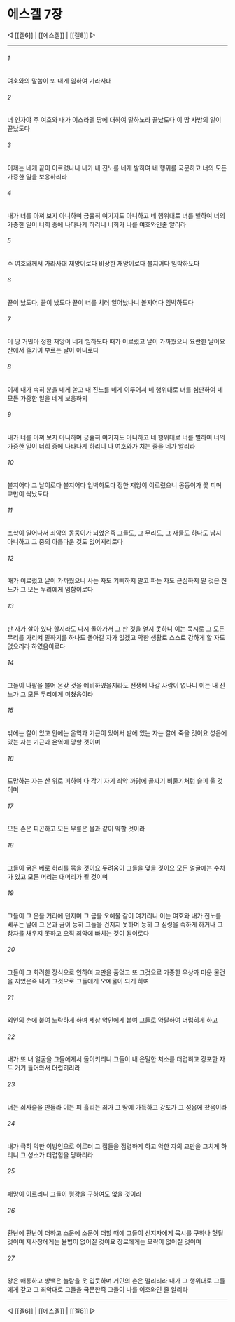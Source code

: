 ﻿# 에스겔 7장

◁ [[겔6]] | [[에스겔]] | [[겔8]] ▷
***

###### 1
여호와의 말씀이 또 내게 임하여 가라사대

###### 2
너 인자야 주 여호와 내가 이스라엘 땅에 대하여 말하노라 끝났도다 이 땅 사방의 일이 끝났도다

###### 3
이제는 네게 끝이 이르렀나니 내가 내 진노를 네게 발하여 네 행위를 국문하고 너의 모든 가증한 일을 보응하리라

###### 4
내가 너를 아껴 보지 아니하며 긍휼히 여기지도 아니하고 네 행위대로 너를 벌하여 너의 가증한 일이 너희 중에 나타나게 하리니 너희가 나를 여호와인줄 알리라

###### 5
주 여호와께서 가라사대 재앙이로다 비상한 재앙이로다 볼지어다 임박하도다

###### 6
끝이 났도다, 끝이 났도다 끝이 너를 치러 일어났나니 볼지어다 임박하도다

###### 7
이 땅 거민아 정한 재앙이 네게 임하도다 때가 이르렀고 날이 가까웠으니 요란한 날이요 산에서 즐거이 부르는 날이 아니로다

###### 8
이제 내가 속히 분을 네게 쏟고 내 진노를 네게 이루어서 네 행위대로 너를 심판하여 네 모든 가증한 일을 네게 보응하되

###### 9
내가 너를 아껴 보지 아니하며 긍휼히 여기지도 아니하고 네 행위대로 너를 벌하여 너의 가증한 일이 너희 중에 나타나게 하리니 나 여호와가 치는 줄을 네가 알리라

###### 10
볼지어다 그 날이로다 볼지어다 임박하도다 정한 재앙이 이르렀으니 몽둥이가 꽃 피며 교만이 싹났도다

###### 11
포학이 일어나서 죄악의 몽둥이가 되었은즉 그들도, 그 무리도, 그 재물도 하나도 남지 아니하고 그 중의 아름다운 것도 없어지리로다

###### 12
때가 이르렀고 날이 가까웠으니 사는 자도 기뻐하지 말고 파는 자도 근심하지 말 것은 진노가 그 모든 무리에게 임함이로다

###### 13
판 자가 살아 있다 할지라도 다시 돌아가서 그 판 것을 얻지 못하니 이는 묵시로 그 모든 무리를 가리켜 말하기를 하나도 돌아갈 자가 없겠고 악한 생활로 스스로 강하게 할 자도 없으리라 하였음이로다

###### 14
그들이 나팔을 불어 온갖 것을 예비하였을지라도 전쟁에 나갈 사람이 없나니 이는 내 진노가 그 모든 무리에게 미쳤음이라

###### 15
밖에는 칼이 있고 안에는 온역과 기근이 있어서 밭에 있는 자는 칼에 죽을 것이요 성읍에 있는 자는 기근과 온역에 망할 것이며

###### 16
도망하는 자는 산 위로 피하여 다 각기 자기 죄악 까닭에 골짜기 비둘기처럼 슬피 울 것이며

###### 17
모든 손은 피곤하고 모든 무릎은 물과 같이 약할 것이라

###### 18
그들이 굵은 베로 허리를 묶을 것이요 두려움이 그들을 덮을 것이요 모든 얼굴에는 수치가 있고 모든 머리는 대머리가 될 것이며

###### 19
그들이 그 은을 거리에 던지며 그 금을 오예물 같이 여기리니 이는 여호와 내가 진노를 베푸는 날에 그 은과 금이 능히 그들을 건지지 못하며 능히 그 심령을 족하게 하거나 그 창자를 채우지 못하고 오직 죄악에 빠치는 것이 됨이로다

###### 20
그들이 그 화려한 장식으로 인하여 교만을 품었고 또 그것으로 가증한 우상과 미운 물건을 지었은즉 내가 그것으로 그들에게 오예물이 되게 하여

###### 21
외인의 손에 붙여 노략하게 하며 세상 악인에게 붙여 그들로 약탈하여 더럽히게 하고

###### 22
내가 또 내 얼굴을 그들에게서 돌이키리니 그들이 내 은밀한 처소를 더럽히고 강포한 자도 거기 들어와서 더럽히리라

###### 23
너는 쇠사슬을 만들라 이는 피 흘리는 죄가 그 땅에 가득하고 강포가 그 성읍에 찼음이라

###### 24
내가 극히 악한 이방인으로 이르러 그 집들을 점령하게 하고 악한 자의 교만을 그치게 하리니 그 성소가 더럽힘을 당하리라

###### 25
패망이 이르리니 그들이 평강을 구하여도 없을 것이라

###### 26
환난에 환난이 더하고 소문에 소문이 더할 때에 그들이 선지자에게 묵시를 구하나 헛될 것이며 제사장에게는 율법이 없어질 것이요 장로에게는 모략이 없어질 것이며

###### 27
왕은 애통하고 방백은 놀람을 옷 입듯하며 거민의 손은 떨리리라 내가 그 행위대로 그들에게 갚고 그 죄악대로 그들을 국문한즉 그들이 나를 여호와인 줄 알리라

***
◁ [[겔6]] | [[에스겔]] | [[겔8]] ▷
